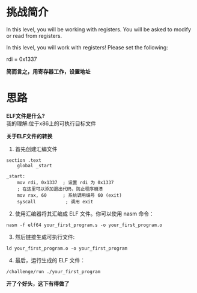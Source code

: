 # 挑战简介
In this level, you will be working with registers. You will be asked to modify or read from registers.

In this level, you will work with registers! Please set the following:

rdi = 0x1337

**简而言之，用寄存器工作，设置地址**

# 思路
**ELF文件是什么?**  
  我的理解:位于x86上的可执行目标文件

**关于ELF文件的转换**
1. 首先创建汇编文件
```
section .text
    global _start

_start:
    mov rdi, 0x1337  ; 设置 rdi 为 0x1337
    ; 在这里可以添加退出代码，防止程序崩溃
    mov rax, 60      ; 系统调用编号 60 (exit)
    syscall           ; 调用 exit
```
2. 使用汇编器将其汇编成 ELF 文件。你可以使用 nasm 命令：
```
nasm -f elf64 your_first_program.s -o your_first_program.o
```
3. 然后链接生成可执行文件:
```
ld your_first_program.o -o your_first_program
```
4. 最后，运行生成的 ELF 文件：
```
/challenge/run ./your_first_program
```

**开了个好头，这下有得做了**
